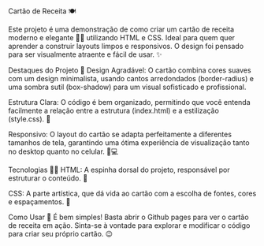 Cartão de Receita 🍽️

Este projeto é uma demonstração de como criar um cartão de receita moderno e elegante 👨‍🍳 utilizando HTML e CSS. Ideal para quem quer aprender a construir layouts limpos e responsivos. O design foi pensado para ser visualmente atraente e fácil de usar. ✨

Destaques do Projeto 🌟
Design Agradável: O cartão combina cores suaves com um design minimalista, usando cantos arredondados (border-radius) e uma sombra sutil (box-shadow) para um visual sofisticado e profissional.

Estrutura Clara: O código é bem organizado, permitindo que você entenda facilmente a relação entre a estrutura (index.html) e a estilização (style.css). 🧩

Responsivo: O layout do cartão se adapta perfeitamente a diferentes tamanhos de tela, garantindo uma ótima experiência de visualização tanto no desktop quanto no celular. 📱💻

Tecnologias 🧑‍💻
HTML: A espinha dorsal do projeto, responsável por estruturar o conteúdo. 🦴

CSS: A parte artística, que dá vida ao cartão com a escolha de fontes, cores e espaçamentos. 🎨

Como Usar 🚀
É bem simples! Basta abrir o Github pages para ver o cartão de receita em ação. Sinta-se à vontade para explorar e modificar o código para criar seu próprio cartão. 😉
